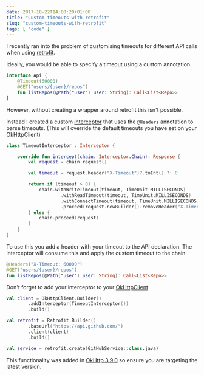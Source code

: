 ```yaml
---
date: 2017-10-22T14:00:20+01:00
title: "Custom timeouts with retrofit"
slug: "custom-timeouts-with-retrofit"
tags: [ "code" ]
---
```



I recently ran into the problem of customising timeouts for different API calls when using [retrofit](http://square.github.io/retrofit/). 
<!--more-->

Ideally, you would be able to specify a timeout using a custom annotation.

```kotlin
interface Api {
    @Timeout(60000)
    @GET("users/{user}/repos")
    fun listRepos(@Path("user") user: String): Call<List<Repo>>
}
```

However, without creating a wrapper around retrofit this isn't possible.

Instead I created a custom [interceptor](https://square.github.io/okhttp/3.x/okhttp/okhttp3/Interceptor.html) that uses the `@Headers` annotation to parse timeouts. (This will override the default timeouts you have set on your OkHttpClient)

```kotlin
class TimeoutInterceptor : Interceptor {

    override fun intercept(chain: Interceptor.Chain): Response {
        val request = chain.request()

        val timeout = request.header("X-Timeout")?.toInt() ?: 0

        return if (timeout > 0) {
            chain.withWriteTimeout(timeout, TimeUnit.MILLISECONDS)
                    .withReadTimeout(timeout, TimeUnit.MILLISECONDS)
                    .withConnectTimeout(timeout, TimeUnit.MILLISECONDS)
                    .proceed(request.newBuilder().removeHeader("X-Timeout").build())
        } else {
            chain.proceed(request)
        }
    }
}
```

To use this you add a header with your timeout to the API declaration. The interceptor will consume this and apply the custom timeout to the chain.

```kotlin
@Headers("X-Timeout: 60000")
@GET("users/{user}/repos")
fun listRepos(@Path("user") user: String): Call<List<Repo>>
```

Don't forget to add your interceptor to your [OkHttpClient](https://square.github.io/okhttp/3.x/okhttp/okhttp3/OkHttpClient.html)

```kotlin
val client = OkHttpClient.Builder()
        .addInterceptor(TimeoutInterceptor())
        .build()

val retrofit = Retrofit.Builder()
        .baseUrl("https://api.github.com/")
        .client(client)
        .build()

val service = retrofit.create(GitHubService::class.java)
```

This functionality was added in [OkHttp 3.9.0](https://github.com/square/okhttp/releases/tag/parent-3.9.0) so ensure you are targeting the latest version.
